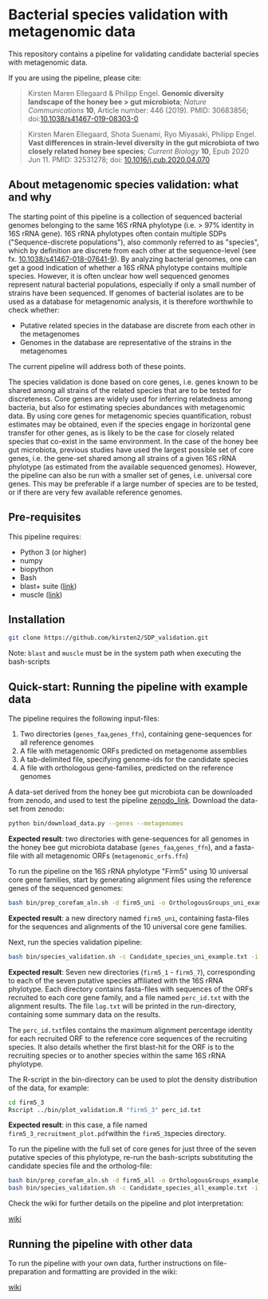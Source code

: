 Bacterial species validation with metagenomic data
=======

This repository contains a pipeline for validating candidate bacterial species with metagenomic data.

If you are using the pipeline, please cite:

> Kirsten Maren Ellegaard & Philipp Engel. **Genomic diversity landscape of the honey bee > gut microbiota**; _Nature Communications_ **10**, Article number: 446 (2019).
> PMID: 30683856;
> doi:[10.1038/s41467-019-08303-0](https://www.nature.com/articles/s41467-019-08303-0)

> Kirsten Maren Ellegaard, Shota Suenami, Ryo Miyasaki, Philipp Engel. **Vast differences in strain-level diversity in the gut microbiota of two closely related honey bee species**; _Current Biology_ **10**, Epub 2020 Jun 11.
> PMID: 32531278;
> doi: [10.1016/j.cub.2020.04.070](https://www.cell.com/current-biology/fulltext/S0960-9822(20)30586-8)
 
About metagenomic species validation: what and why
----------

The starting point of this pipeline is a collection of sequenced bacterial genomes belonging to the same 16S rRNA phylotype (i.e. > 97% identity in 16S rRNA gene). 16S rRNA phylotypes often contain multiple SDPs ("Sequence-discrete populations"), also  commonly referred to as "species", which by definition are discrete from each other at the sequence-level (see fx. [10.1038/s41467-018-07641-9](https://www.nature.com/articles/s41467-018-07641-9)). By analyzing bacterial genomes, one can get a good indication of whether a 16S rRNA phylotype contains multiple species. However, it is often unclear how well sequenced genomes represent natural bacterial populations, especially if only a small number of strains have been sequenced. If  genomes of bacterial isolates are to be used as a database for metagenomic analysis, it is therefore worthwhile to check whether:

* Putative related species in the database are discrete from each other in the metagenomes
* Genomes in the database are representative of the strains in the metagenomes 

The current pipeline will address both of these points.

The species validation is done based on core genes, i.e. genes known to be shared among all strains of the related species that are to be tested for discreteness. Core genes are widely used for inferring relatedness among bacteria, but also for estimating species abundances with metagenomic data. By using core genes for metagenomic species quantification, robust estimates may be obtained, even if the species engage in horizontal gene transfer for other genes, as is likely to be the case for closely related species that co-exist in the same environment. In the case of the honey bee gut microbiota, previous studies have used the largest possible set of core genes, i.e. the gene-set shared among all strains of a given 16S rRNA phylotype (as estimated from the available sequenced genomes). However, the pipeline can also be run with a smaller set of genes, i.e. universal core genes. This may be preferable if a large number of species are to be tested, or if there are very few available reference genomes. 

Pre-requisites
--------

This pipeline requires:

* Python 3 (or higher)
* numpy
* biopython
* Bash
* blast+ suite ([link]())
* muscle ([link]())


Installation
--------

```bash
git clone https://github.com/kirsten2/SDP_validation.git
```

Note: ```blast``` and ```muscle``` must be in the system path when executing the bash-scripts

Quick-start: Running the pipeline with example data
--------

The pipeline requires the following input-files:

1. Two directories (```genes_faa```,```genes_ffn```), containing gene-sequences for all reference genomes
2. A file with metagenomic ORFs predicted on metagenome assemblies
3. A tab-delimited file, specifying genome-ids for the candidate species
4. A file with orthologous gene-families, predicted on the reference genomes

A data-set derived from the honey bee gut microbiota can be downloaded from zenodo, and used to test the pipeline [zenodo_link](https://sandbox.zenodo.org/record/710401#.X9h27i3Mx2c). Download the data-set from zenodo:

```bash
python bin/download_data.py --genes --metagenomes
```
**Expected result**: two directories with gene-sequences for all genomes in the honey bee gut microbiota database (```genes_faa```,```genes_ffn```), and a fasta-file with all metagenomic ORFs (```metagenomic_orfs.ffn```)

To run the pipeline on the 16S rRNA phylotype "Firm5" using 10 universal core gene families, start by generating alignment files using the reference genes of the sequenced genomes:

```bash
bash bin/prep_corefam_aln.sh -d firm5_uni -o OrthologousGroups_uni_example.txt
```

**Expected result**: a new directory named ```firm5_uni```, containing fasta-files for the sequences and alignments of the 10 universal core gene families. 

Next, run the species validation pipeline:

```bash
bash bin/species_validation.sh -c Candidate_species_uni_example.txt -i firm5_uni -d metagenomic_orfs.ffn
```

**Expected result**: Seven new directories (```firm5_1``` - ```firm5_7```), corresponding to each of the seven putative species affiliated with the 16S rRNA phylotype. Each directory contains fasta-files with sequences of the ORFs recruited to each core gene family, and a file named ```perc_id.txt``` with the alignment results. The file ```log.txt``` will be printed in the run-directory, containing some summary data on the results. 

The ```perc_id.txt```files contains the maximum alignment percentage identity for each recruited ORF to the reference core sequences of the recruiting species. It also details whether the first blast-hit for the ORF is to the recruiting species or to another species within the same 16S rRNA phylotype.

The R-script in the bin-directory can be used to plot the density distribution of the data, for example:

```bash
cd firm5_3
Rscript ../bin/plot_validation.R "firm5_3" perc_id.txt
```

**Expected result**: in this case, a file named ```firm5_3_recruitment_plot.pdf```within the ```firm5_3```species directory. 

To run the pipeline with the full set of core genes for just three of the seven putative species of this phylotype, re-run the bash-scripts substituting the candidate species file and the ortholog-file:


```bash
bash bin/prep_corefam_aln.sh -d firm5_all -o OrthologousGroups_example_all.txt
bash bin/species_validation.sh -c Candidate_species_all_example.txt -i firm5_all -d metagenomic_orfs.ffn
```

Check the wiki for further details on the pipeline and plot interpretation:

[wiki](https://github.com/kirsten2/SDP_validation/wiki) 

Running the pipeline with other data
---------

To run the pipeline with your own data, further instructions on file-preparation and formatting are provided in the wiki:

[wiki](https://github.com/kirsten2/SDP_validation/wiki) 